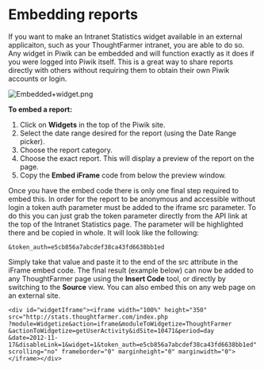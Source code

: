 # Embedding reports



If you want to make an Intranet Statistics widget available in an external applicaiton, such as your ThoughtFarmer intranet, you are able to do so. Any widget in Piwik can be embedded and will function exactly as it does if you were logged into Piwik itself. This is a great way to share reports directly with others without requiring them to obtain their own Piwik accounts or login.  
  
![Embedded+widget.png](https://community.thoughtfarmer.com/imagethumb/181613600000/16392/498x308/False/Embedded+widget.png)  
  
**To embed a report:**

1. Click on **Widgets** in the top of the Piwik site.
2. Select the date range desired for the report \(using the Date Range picker\).
3. Choose the report category.
4. Choose the exact report. This will display a preview of the report on the page.
5. Copy the **Embed iFrame** code from below the preview window.

  
  
Once you have the embed code there is only one final step required to embed this. In order for the report to be anonymous and accessible without login a token auth parameter must be added to the iframe src parameter. To do this you can just grab the token parameter directly from the API link at the top of the Intranet Statistics page. The parameter will be highlighted there and be copied in whole. It will look like the following:  


```text
&token_auth=e5cb856a7abcdef38ca43fd6638bb1ed
```

Simply take that value and paste it to the end of the src attribute in the iFrame embed code. The final result \(example below\) can now be added to any ThoughtFarmer page using the **Insert Code** tool, or directly by switching to the **Source** view. You can also embed this on any web page on an external site.   


```text
<div id="widgetIframe"><iframe width="100%" height="350" src="http://stats.thoughtfarmer.com/index.php
?module=Widgetize&action=iframe&moduleToWidgetize=ThoughtFarmer
&actionToWidgetize=getUserActivity&idSite=10471&period=day
&date=2012-11-17&disableLink=1&widget=1&token_auth=e5cb856a7abcdef38ca43fd6638bb1ed" 
scrolling="no" frameborder="0" marginheight="0" marginwidth="0"></iframe></div>
```


